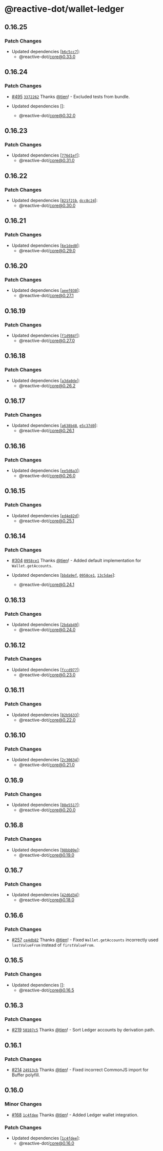 # @reactive-dot/wallet-ledger

## 0.16.25

### Patch Changes

- Updated dependencies [[`b6c5cc7`](https://github.com/tien/reactive-dot/commit/b6c5cc7a9d4ba82b2d8c890cfcc569fe6703951f)]:
  - @reactive-dot/core@0.33.0

## 0.16.24

### Patch Changes

- [#495](https://github.com/tien/reactive-dot/pull/495) [`3372262`](https://github.com/tien/reactive-dot/commit/33722622b1a8104e71ae3ce0776f7ef9609da922) Thanks [@tien](https://github.com/tien)! - Excluded tests from bundle.

- Updated dependencies []:
  - @reactive-dot/core@0.32.0

## 0.16.23

### Patch Changes

- Updated dependencies [[`776d1ef`](https://github.com/tien/reactive-dot/commit/776d1ef29777550fdcec83b11713e53a68624d14)]:
  - @reactive-dot/core@0.31.0

## 0.16.22

### Patch Changes

- Updated dependencies [[`821f21b`](https://github.com/tien/reactive-dot/commit/821f21b511b4c7ef8b0eff2e3f9eb0a3addb36ac), [`dcc8c24`](https://github.com/tien/reactive-dot/commit/dcc8c241c7543bebecdc73438f627d6f7fd0610e)]:
  - @reactive-dot/core@0.30.0

## 0.16.21

### Patch Changes

- Updated dependencies [[`6e1ded0`](https://github.com/tien/reactive-dot/commit/6e1ded07876d9ee6471830038e8910c369f14a4b)]:
  - @reactive-dot/core@0.29.0

## 0.16.20

### Patch Changes

- Updated dependencies [[`aeef030`](https://github.com/tien/reactive-dot/commit/aeef0303347668d7c53de3373f581b95a723fb17)]:
  - @reactive-dot/core@0.27.1

## 0.16.19

### Patch Changes

- Updated dependencies [[`f1d984f`](https://github.com/tien/reactive-dot/commit/f1d984f0347de0928e09ab9b99a9989586031d52)]:
  - @reactive-dot/core@0.27.0

## 0.16.18

### Patch Changes

- Updated dependencies [[`a3da0de`](https://github.com/tien/reactive-dot/commit/a3da0de4207499ff6e766f7affd08d086803a897)]:
  - @reactive-dot/core@0.26.2

## 0.16.17

### Patch Changes

- Updated dependencies [[`a638b48`](https://github.com/tien/reactive-dot/commit/a638b48e595f5dd6d87141f12f62616b507f3ed8), [`e5c37d0`](https://github.com/tien/reactive-dot/commit/e5c37d04fbdf5515c09f65875c4f8f6c6c1c5f01)]:
  - @reactive-dot/core@0.26.1

## 0.16.16

### Patch Changes

- Updated dependencies [[`ee5d6a3`](https://github.com/tien/reactive-dot/commit/ee5d6a305cd1bfe9213ea82d5c81d0e1bcce2dfa)]:
  - @reactive-dot/core@0.26.0

## 0.16.15

### Patch Changes

- Updated dependencies [[`ed4e82d`](https://github.com/tien/reactive-dot/commit/ed4e82d3eed9499f0c59d3bb1fceb151ce1e305a)]:
  - @reactive-dot/core@0.25.1

## 0.16.14

### Patch Changes

- [#304](https://github.com/tien/reactive-dot/pull/304) [`0958ce1`](https://github.com/tien/reactive-dot/commit/0958ce1f6c06f6e163b4ce6e8f012caf4fb34040) Thanks [@tien](https://github.com/tien)! - Added default implementation for `Wallet.getAccounts`.

- Updated dependencies [[`bbda9ef`](https://github.com/tien/reactive-dot/commit/bbda9ef093e87a96d6eb23ba51464ec02ba08bb2), [`0958ce1`](https://github.com/tien/reactive-dot/commit/0958ce1f6c06f6e163b4ce6e8f012caf4fb34040), [`13c5dae`](https://github.com/tien/reactive-dot/commit/13c5dae1a0ca5500d798ac31e3a8b81bc9d3f78a)]:
  - @reactive-dot/core@0.24.1

## 0.16.13

### Patch Changes

- Updated dependencies [[`2bdab49`](https://github.com/tien/reactive-dot/commit/2bdab4925c736a81245936fb4034984dd4211f23)]:
  - @reactive-dot/core@0.24.0

## 0.16.12

### Patch Changes

- Updated dependencies [[`fccd977`](https://github.com/tien/reactive-dot/commit/fccd9778365d71a6903560513455f033fded0b4c)]:
  - @reactive-dot/core@0.23.0

## 0.16.11

### Patch Changes

- Updated dependencies [[`02b5633`](https://github.com/tien/reactive-dot/commit/02b56338948e32463b9b3e682340a25920386d91)]:
  - @reactive-dot/core@0.22.0

## 0.16.10

### Patch Changes

- Updated dependencies [[`2c30634`](https://github.com/tien/reactive-dot/commit/2c3063493977b78c95312b507332cced8296e66b)]:
  - @reactive-dot/core@0.21.0

## 0.16.9

### Patch Changes

- Updated dependencies [[`08e5517`](https://github.com/tien/reactive-dot/commit/08e5517f01bb24285ef4684f6de27753e3a9f2e9)]:
  - @reactive-dot/core@0.20.0

## 0.16.8

### Patch Changes

- Updated dependencies [[`98bb09e`](https://github.com/tien/reactive-dot/commit/98bb09e623805cf772dd42ce1ed144f569a71bae)]:
  - @reactive-dot/core@0.19.0

## 0.16.7

### Patch Changes

- Updated dependencies [[`42d6d34`](https://github.com/tien/reactive-dot/commit/42d6d343bb299d56b14a18dd0d7e54c90d20c1b6)]:
  - @reactive-dot/core@0.18.0

## 0.16.6

### Patch Changes

- [#257](https://github.com/tien/reactive-dot/pull/257) [`ce4db82`](https://github.com/tien/reactive-dot/commit/ce4db82577957a7d029c072d953b4c5e6e6462aa) Thanks [@tien](https://github.com/tien)! - Fixed `Wallet.getAccounts` incorrectly used `lastValueFrom` instead of `firstValueFrom`.

## 0.16.5

### Patch Changes

- Updated dependencies []:
  - @reactive-dot/core@0.16.5

## 0.16.3

### Patch Changes

- [#219](https://github.com/tien/reactive-dot/pull/219) [`50107c5`](https://github.com/tien/reactive-dot/commit/50107c56c8b8e6bc1adb3a1f6dc9cda60150838a) Thanks [@tien](https://github.com/tien)! - Sort Ledger accounts by derivation path.

## 0.16.1

### Patch Changes

- [#214](https://github.com/tien/reactive-dot/pull/214) [`24913cb`](https://github.com/tien/reactive-dot/commit/24913cb9340e8f2752269d1abcbdf900ecfdabf8) Thanks [@tien](https://github.com/tien)! - Fixed incorrect CommonJS import for Buffer polyfill.

## 0.16.0

### Minor Changes

- [#168](https://github.com/tien/reactive-dot/pull/168) [`1c4fdee`](https://github.com/tien/reactive-dot/commit/1c4fdee520b066254c48ba58562c50d75473da69) Thanks [@tien](https://github.com/tien)! - Added Ledger wallet integration.

### Patch Changes

- Updated dependencies [[`1c4fdee`](https://github.com/tien/reactive-dot/commit/1c4fdee520b066254c48ba58562c50d75473da69)]:
  - @reactive-dot/core@0.16.0
